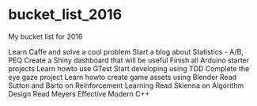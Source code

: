 # bucket_list_2016
My bucket list for 2016

Learn Caffe and solve a cool problem
Start a blog about Statistics - A/B, PEQ
Create a Shiny dashboard that will be useful
Finish all Arduino starter projects
Learn howto use GTest
Start developing using TDD
Complete the eye gaze project
Learn howto create game assets using Blender
Read Sutton and Barto on Reinforcement Learning
Read Skienna on Algorithm Design
Read Meyers Effective Modern C++

